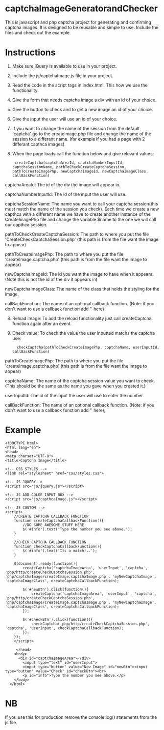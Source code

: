 # captchaImageGeneratorandChecker
This is javascript and php captcha project for generating and confirming captcha images. 
It is designed to be reusable and simple to use. Include the files and check out the example.

# Instructions
1. Make sure jQuery is available to use in your project.
2. Include the js/captchaImage.js file in your project.
3. Read the code in the script tags in index.html. This how we use the functionality.
4. Give the form that needs captcha image a div with an id of your choice.
5. Give the button to check and to get a new image an id of your choice.
6. Give the input the user will use an id of your choice.
7. If you want to change the name of the session from the default 'captcha' go to the createImage.php file and change the name of the session to a differant name. (for example if you had a page with 2 differant capthca images).
8. When the page loads call the function below and give relevant values:
  
        createCaptcha(captchaAreaId, captchaNumberInputId, captchaSessionName, pathToCheckCreateCaptchaSession, pathToCreateImagePhp, newCaptchaImageId, newCaptchaImageClass, callBackFunction)



captchaAreaId:
The id of the div the image will appear in.

captchaNumberInputId:
The id of the input the user will use.

captchaSessionName:
The name you want to call your captcha session(this must match the name of the session you check). Each time we create a new capthca with a differant name we have to create another instance of the CreateImagePhp file and change the variable $name to the one we will call our capthca session.

pathToCheckCreateCaptchaSession: 
The path to where you put the file 'CreateCheckCaptchaSession.php' (this path is from the file want the image to appear)

pathToCreateImagePhp: 
The path to where you put the file 'createImage.captcha.php' (this path is from the file want the image to appear)

newCaptchaImageId:
The id you want the image to have when it appears. (Note this is not the id of the div it appears in)

newCaptchaImageClass: 
The name of the class that holds the styling for the image.

callBackFunction: 
The name of an optional callback function. (Note: if you don't want to use a callback function add '' here)


8. Reload Image:
To add the reload functionality just call createCaptcha function again after an event.

9. Check value:
To check the value the user inputted matchs the captcha use:

         checkCaptcha(pathToCheckCreateImagePhp, coptchaName, userInputId, callBackFunction)
         
pathToCreateImagePhp: 
The path to where you put the file 'createImage.captcha.php' (this path is from the file want the image to appear)

coptchaName:
The name of the coptcha session value you want to check. (This should be the same as the name you gave when you created it.)

userInputId: 
The id of the input the user will use to enter the number.

callBackFunction:
The name of an optional callback function. (Note: if you don't want to use a callback function add '' here);

    

# Example
    <!DOCTYPE html>
    <html lang="en">
    <head>
    <meta charset="UTF-8">
    <title>Captcha Image</title>

    <!-- CSS STYLES -->
    <link rel="stylesheet" href="css/styles.css">

    <!-- JS JQUERY-->
    <script src="js/jquery.js"></script>

    <!-- JS ADD COLOR INPUT BOX -->
    <script src="js/capthcaImage.js"></script>

    <!-- JS CUSTOM -->
    <script>
        //CREATE CAPTCHA CALLBACK FUNCTION
        function createCaptchaCallbackFunction(){
            //DO SOME AWESOME STUFF HERE
            $('#info').text('Type the number you see above.');
        }

        //CHECK CAPTCHA CALLBACK FUNCTION
        function checkCaptchaCallbackFunction(){
            $('#info').text('Its a match!..');
        }

        $(document).ready(function(){
            createCaptcha('captchaImageArea', 'userInput', 'captcha', 'php/http/createCheckCaptchaSession.php', 'php/captchaImage/createImage.captchaImage.php', 'myNewCaptchaImage', 'captchaImageClass', createCaptchaCallbackFunction);

            $('#newBtn').click(function(){
                createCaptcha('captchaImageArea', 'userInput', 'captcha', 'php/http/createCheckCaptchaSession.php', 'php/captchaImage/createImage.captchaImage.php', 'myNewCaptchaImage', 'captchaImageClass', createCaptchaCallbackFunction);
            });

            $('#checkBtn').click(function(){
                checkCaptcha('php/http/createCheckCaptchaSession.php', 'captcha', 'userInput', checkCaptchaCallbackFunction);
            });
        });
        </script>

         </head>
        <body>
          <div id="captchaImageArea"></div>
            <input type="text" id="userInput">
            <input type="button" value="New Image" id="newBtn"><input type="button" value="Check" id="checkBtn"><br>
            <p id="info">Type the number you see above.</p>
        </body>
      </html>
        
# NB
If you use this for production remove the console.log() statements from the js file.
